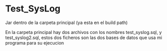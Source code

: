 # Test_SysLog

Jar dentro de la carpeta principal (ya esta en el build path)

En la carpeta principal hay dos archivos con los nombres test_syslog.sql, y test_syslog2.sql, estos dos ficheros son las dos bases de datos que usa mi programa para su ejecucion
